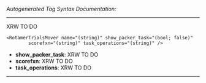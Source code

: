 _Autogenerated Tag Syntax Documentation:_

---
XRW TO DO

```
<RotamerTrialsMover name="(string)" show_packer_task="(bool; false)"
        scorefxn="(string)" task_operations="(string)" />
```

-   **show_packer_task**: XRW TO DO
-   **scorefxn**: XRW TO DO
-   **task_operations**: XRW TO DO

---
